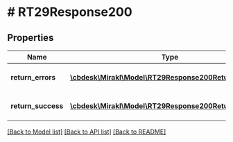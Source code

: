 # # RT29Response200

## Properties

Name | Type | Description | Notes
------------ | ------------- | ------------- | -------------
**return_errors** | [**\cbdesk\Mirakl\Model\RT29Response200ReturnErrors[]**](RT29Response200ReturnErrors.md) | Returns update errors | [optional]
**return_success** | [**\cbdesk\Mirakl\Model\RT29Response200ReturnSuccess[]**](RT29Response200ReturnSuccess.md) | Returns update success | [optional]

[[Back to Model list]](../../README.md#models) [[Back to API list]](../../README.md#endpoints) [[Back to README]](../../README.md)
